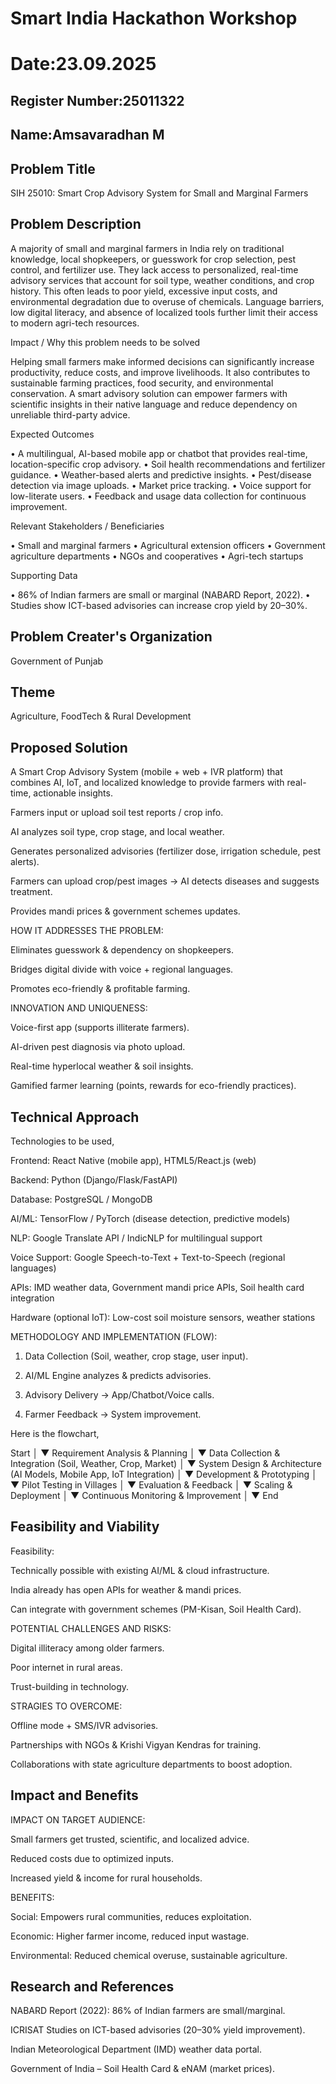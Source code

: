 # Smart India Hackathon Workshop
# Date:23.09.2025
## Register Number:25011322
## Name:Amsavaradhan M
## Problem Title
SIH 25010: Smart Crop Advisory System for Small and Marginal Farmers
## Problem Description
A majority of small and marginal farmers in India rely on traditional knowledge, local shopkeepers, or guesswork for crop selection, pest control, and fertilizer use. They lack access to personalized, real-time advisory services that account for soil type, weather conditions, and crop history. This often leads to poor yield, excessive input costs, and environmental degradation due to overuse of chemicals. Language barriers, low digital literacy, and absence of localized tools further limit their access to modern agri-tech resources.

Impact / Why this problem needs to be solved

Helping small farmers make informed decisions can significantly increase productivity, reduce costs, and improve livelihoods. It also contributes to sustainable farming practices, food security, and environmental conservation. A smart advisory solution can empower farmers with scientific insights in their native language and reduce dependency on unreliable third-party advice.

Expected Outcomes

• A multilingual, AI-based mobile app or chatbot that provides real-time, location-specific crop advisory.
• Soil health recommendations and fertilizer guidance.
• Weather-based alerts and predictive insights.
• Pest/disease detection via image uploads.
• Market price tracking.
• Voice support for low-literate users.
• Feedback and usage data collection for continuous improvement.

Relevant Stakeholders / Beneficiaries

• Small and marginal farmers
• Agricultural extension officers
• Government agriculture departments
• NGOs and cooperatives
• Agri-tech startups

Supporting Data

• 86% of Indian farmers are small or marginal (NABARD Report, 2022).
• Studies show ICT-based advisories can increase crop yield by 20–30%.

## Problem Creater's Organization
Government of Punjab

## Theme
Agriculture, FoodTech & Rural Development

## Proposed Solution
A Smart Crop Advisory System (mobile + web + IVR platform) that combines AI, IoT, and localized knowledge to provide farmers with real-time, actionable insights.

Farmers input or upload soil test reports / crop info.

AI analyzes soil type, crop stage, and local weather.

Generates personalized advisories (fertilizer dose, irrigation schedule, pest alerts).

Farmers can upload crop/pest images → AI detects diseases and suggests treatment.

Provides mandi prices & government schemes updates.


HOW IT ADDRESSES THE PROBLEM:

Eliminates guesswork & dependency on shopkeepers.

Bridges digital divide with voice + regional languages.

Promotes eco-friendly & profitable farming.

 
INNOVATION AND UNIQUENESS:

Voice-first app (supports illiterate farmers).

AI-driven pest diagnosis via photo upload.

Real-time hyperlocal weather & soil insights.

Gamified farmer learning (points, rewards for eco-friendly practices).

## Technical Approach
Technologies to be used,

Frontend: React Native (mobile app), HTML5/React.js (web)

Backend: Python (Django/Flask/FastAPI)

Database: PostgreSQL / MongoDB

AI/ML: TensorFlow / PyTorch (disease detection, predictive models)

NLP: Google Translate API / IndicNLP for multilingual support

Voice Support: Google Speech-to-Text + Text-to-Speech (regional languages)

APIs: IMD weather data, Government mandi price APIs, Soil health card integration

Hardware (optional IoT): Low-cost soil moisture sensors, weather stations


METHODOLOGY AND IMPLEMENTATION (FLOW):

1. Data Collection (Soil, weather, crop stage, user input).


2. AI/ML Engine analyzes & predicts advisories.


3. Advisory Delivery → App/Chatbot/Voice calls.


4. Farmer Feedback → System improvement.

Here is the flowchart,

Start
   │
   ▼
Requirement Analysis & Planning
   │
   ▼
Data Collection & Integration
 (Soil, Weather, Crop, Market)
   │
   ▼
System Design & Architecture
 (AI Models, Mobile App, IoT Integration)
   │
   ▼
Development & Prototyping
   │
   ▼
Pilot Testing in Villages
   │
   ▼
Evaluation & Feedback
   │
   ▼
Scaling & Deployment
   │
   ▼
Continuous Monitoring & Improvement
   │
   ▼
End

## Feasibility and Viability
Feasibility:

Technically possible with existing AI/ML & cloud infrastructure.

India already has open APIs for weather & mandi prices.

Can integrate with government schemes (PM-Kisan, Soil Health Card).


POTENTIAL CHALLENGES AND RISKS:

Digital illiteracy among older farmers.

Poor internet in rural areas.

Trust-building in technology.


STRAGIES TO OVERCOME:

Offline mode + SMS/IVR advisories.

Partnerships with NGOs & Krishi Vigyan Kendras for training.

Collaborations with state agriculture departments to boost adoption.

## Impact and Benefits
IMPACT ON TARGET AUDIENCE:

Small farmers get trusted, scientific, and localized advice.

Reduced costs due to optimized inputs.

Increased yield & income for rural households.


BENEFITS:

Social: Empowers rural communities, reduces exploitation.

Economic: Higher farmer income, reduced input wastage.

Environmental: Reduced chemical overuse, sustainable agriculture.
## Research and References
NABARD Report (2022): 86% of Indian farmers are small/marginal.

ICRISAT Studies on ICT-based advisories (20–30% yield improvement).

Indian Meteorological Department (IMD) weather data portal.

Government of India – Soil Health Card & eNAM (market prices).
